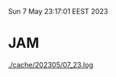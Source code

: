 Sun  7 May 23:17:01 EEST 2023
# JAM
<a href='./cache/202305/07_23.log'>./cache/202305/07_23.log</a>
